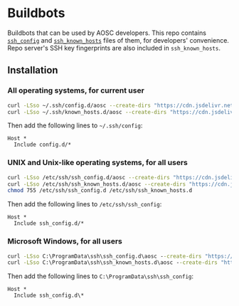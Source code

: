 # Buildbots

Buildbots that can be used by AOSC developers. This repo contains [`ssh_config`](https://man.openbsd.org/ssh_config) and [`ssh_known_hosts`](https://man.openbsd.org/sshd.8#SSH_KNOWN_HOSTS_FILE_FORMAT) files of them, for developers' convenience. Repo server's SSH key fingerprints are also included in `ssh_known_hosts`.

## Installation

### All operating systems, for current user

```bash
curl -LSso ~/.ssh/config.d/aosc --create-dirs "https://cdn.jsdelivr.net/gh/AOSC-Dev/BuildBots/ssh_config"
curl -LSso ~/.ssh/known_hosts.d/aosc --create-dirs "https://cdn.jsdelivr.net/gh/AOSC-Dev/BuildBots/ssh_known_hosts"
```

Then add the following lines to `~/.ssh/config`:

```properties
Host *
  Include config.d/*
```

### UNIX and Unix-like operating systems, for all users

```bash
curl -LSso /etc/ssh/ssh_config.d/aosc --create-dirs "https://cdn.jsdelivr.net/gh/AOSC-Dev/BuildBots/ssh_config"
curl -LSso /etc/ssh/ssh_known_hosts.d/aosc --create-dirs "https://cdn.jsdelivr.net/gh/AOSC-Dev/BuildBots/ssh_known_hosts"
chmod 755 /etc/ssh/ssh_config.d /etc/ssh/ssh_known_hosts.d
```

Then add the following lines to `/etc/ssh/ssh_config`:

```properties
Host *
  Include ssh_config.d/*
```

### Microsoft Windows, for all users

```cmd
curl -LSso C:\ProgramData\ssh\ssh_config.d\aosc --create-dirs "https://cdn.jsdelivr.net/gh/AOSC-Dev/BuildBots/ssh_config"
curl -LSso C:\ProgramData\ssh\ssh_known_hosts.d\aosc --create-dirs "https://cdn.jsdelivr.net/gh/AOSC-Dev/BuildBots/ssh_known_hosts"
```

Then add the following lines to `C:\ProgramData\ssh\ssh_config`:

```properties
Host *
  Include ssh_config.d\*
```
